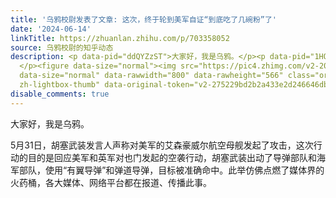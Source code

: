 ```yaml
---
title: '乌鸦校尉发表了文章: 这次，终于轮到美军自证“到底吃了几碗粉”了'
date: '2024-06-14'
linkTitle: https://zhuanlan.zhihu.com/p/703358052
source: 乌鸦校尉的知乎动态
description: <p data-pid="ddQYZzST">大家好，我是乌鸦。</p><p data-pid="1HQehH0o">5月31日，胡塞武装发言人声称对美军的艾森豪威尔航空母舰发起了攻击，这次行动的目的是回应美军和英军对也门发起的空袭行动，胡塞武装出动了导弹部队和海军部队，使用“有翼导弹”和弹道导弹，目标被准确命中。此举仿佛点燃了媒体界的火药桶，各大媒体、网络平台都在报道、传播此事。
  </p><figure data-size="normal"><img src="https://pic4.zhimg.com/v2-202edfe49a6940915f57d54fcf8f69bf.jpg"
  data-size="normal" data-rawwidth="800" data-rawheight="566" class="origin_image
  zh-lightbox-thumb" data-original-token="v2-275229bd2b2a433e2d246646db93 ...
disable_comments: true
---
```

<p data-pid="ddQYZzST">大家好，我是乌鸦。</p><p data-pid="1HQehH0o">5月31日，胡塞武装发言人声称对美军的艾森豪威尔航空母舰发起了攻击，这次行动的目的是回应美军和英军对也门发起的空袭行动，胡塞武装出动了导弹部队和海军部队，使用“有翼导弹”和弹道导弹，目标被准确命中。此举仿佛点燃了媒体界的火药桶，各大媒体、网络平台都在报道、传播此事。 </p><figure data-size="normal"><img src="https://pic4.zhimg.com/v2-202edfe49a6940915f57d54fcf8f69bf.jpg" data-size="normal" data-rawwidth="800" data-rawheight="566" class="origin_image zh-lightbox-thumb" data-original-token="v2-275229bd2b2a433e2d246646db93 ...